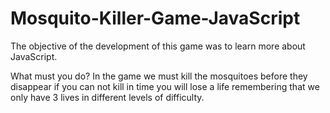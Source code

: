 # Mosquito-Killer-Game-JavaScript
The objective of the development of this game was to learn more about JavaScript.

What must you do?
In the game we must kill the mosquitoes before they disappear if you can not kill in time you will lose a life remembering that we only have 3 lives in different levels of difficulty.
